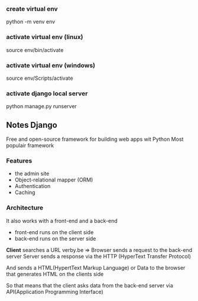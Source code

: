 ### create virtual env
python -m venv env

### activate virtual env (linux)
source env/bin/activate

### activate virtual env (windows)
source env/Scripts/activate

### activate django local server
python manage.py runserver


## Notes Django
Free and open-source framework for building web apps wit Python
Most populair framework

### Features
- the admin site
- Object-relational mapper (ORM)
- Authentication
- Caching

### Architecture 
It also works with a front-end and a back-end
- front-end runs on the client side
- back-end runs on the server side

**Client** searches a URL verby.be =>
Browser sends a request to the back-end server
Server sends a response via the HTTP (HyperText Transfer Protocol)

And sends a HTML(HypertText Markup Language) or Data to the browser that generates HTML on the clients side

So that means that the client asks data from the back-end server via API(Application Programming Interface)





